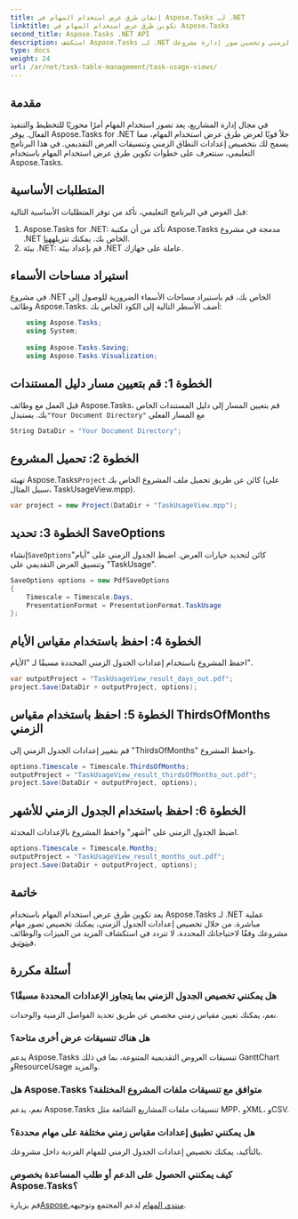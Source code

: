 ```yaml
---
title: إتقان طرق عرض استخدام المهام في Aspose.Tasks لـ .NET
linktitle: تكوين طرق عرض استخدام المهام في Aspose.Tasks
second_title: Aspose.Tasks .NET API
description: استكشف Aspose.Tasks لـ .NET وتعرف على كيفية تكوين طرق عرض استخدام المهام. قم بتخصيص إعدادات الجدول الزمني وتحسين صور إدارة مشروعك.
type: docs
weight: 24
url: /ar/net/task-table-management/task-usage-views/
---
```

## مقدمة
في مجال إدارة المشاريع، يعد تصور استخدام المهام أمرًا محوريًا للتخطيط والتنفيذ الفعال. يوفر Aspose.Tasks for .NET حلاً قويًا لعرض طرق عرض استخدام المهام، مما يسمح لك بتخصيص إعدادات النطاق الزمني وتنسيقات العرض التقديمي. في هذا البرنامج التعليمي، سنتعرف على خطوات تكوين طرق عرض استخدام المهام باستخدام Aspose.Tasks.
## المتطلبات الأساسية
قبل الغوص في البرنامج التعليمي، تأكد من توفر المتطلبات الأساسية التالية:
1.  Aspose.Tasks for .NET: تأكد من أن مكتبة Aspose.Tasks مدمجة في مشروع .NET الخاص بك. يمكنك تنزيله[هنا](https://releases.aspose.com/tasks/net/).
2. بيئة .NET: قم بإعداد بيئة .NET عاملة على جهازك.
## استيراد مساحات الأسماء
في مشروع .NET الخاص بك، قم باستيراد مساحات الأسماء الضرورية للوصول إلى وظائف Aspose.Tasks. أضف الأسطر التالية إلى الكود الخاص بك:
```csharp
    using Aspose.Tasks;
    using System;
    
    using Aspose.Tasks.Saving;
    using Aspose.Tasks.Visualization;
```
## الخطوة 1: قم بتعيين مسار دليل المستندات
 قبل العمل مع وظائف Aspose.Tasks، قم بتعيين المسار إلى دليل المستندات الخاص بك. يستبدل`"Your Document Directory"` مع المسار الفعلي
```csharp
String DataDir = "Your Document Directory";
```
## الخطوة 2: تحميل المشروع
 تهيئة Aspose.Tasks`Project` كائن عن طريق تحميل ملف المشروع الخاص بك (على سبيل المثال، TaskUsageView.mpp).
```csharp
var project = new Project(DataDir + "TaskUsageView.mpp");
```
## الخطوة 3: تحديد SaveOptions
 إنشاء`SaveOptions`كائن لتحديد خيارات العرض. اضبط الجدول الزمني على "أيام" وتنسيق العرض التقديمي على "TaskUsage".
```csharp
SaveOptions options = new PdfSaveOptions
{
    Timescale = Timescale.Days,
    PresentationFormat = PresentationFormat.TaskUsage
};
```
## الخطوة 4: احفظ باستخدام مقياس الأيام
احفظ المشروع باستخدام إعدادات الجدول الزمني المحددة مسبقًا لـ "الأيام".
```csharp
var outputProject = "TaskUsageView_result_days_out.pdf";
project.Save(DataDir + outputProject, options);
```
## الخطوة 5: احفظ باستخدام مقياس ThirdsOfMonths الزمني
قم بتغيير إعدادات الجدول الزمني إلى "ThirdsOfMonths" واحفظ المشروع.
```csharp
options.Timescale = Timescale.ThirdsOfMonths;
outputProject = "TaskUsageView_result_thirdsOfMonths_out.pdf";
project.Save(DataDir + outputProject, options);
```
## الخطوة 6: احفظ باستخدام الجدول الزمني للأشهر
اضبط الجدول الزمني على "أشهر" واحفظ المشروع بالإعدادات المحدثة.
```csharp
options.Timescale = Timescale.Months;
outputProject = "TaskUsageView_result_months_out.pdf";
project.Save(DataDir + outputProject, options);
```
## خاتمة
يعد تكوين طرق عرض استخدام المهام باستخدام Aspose.Tasks لـ .NET عملية مباشرة. من خلال تخصيص إعدادات الجدول الزمني، يمكنك تخصيص تصور مهام مشروعك وفقًا لاحتياجاتك المحددة.
 لا تتردد في استكشاف المزيد من الميزات والوظائف في[توثيق](https://reference.aspose.com/tasks/net/).
## أسئلة مكررة
### هل يمكنني تخصيص الجدول الزمني بما يتجاوز الإعدادات المحددة مسبقًا؟
نعم، يمكنك تعيين مقياس زمني مخصص عن طريق تحديد الفواصل الزمنية والوحدات.
### هل هناك تنسيقات عرض أخرى متاحة؟
يدعم Aspose.Tasks تنسيقات العروض التقديمية المتنوعة، بما في ذلك GanttChart وResourceUsage والمزيد.
### هل Aspose.Tasks متوافق مع تنسيقات ملفات المشروع المختلفة؟
نعم، يدعم Aspose.Tasks تنسيقات ملفات المشاريع الشائعة مثل MPP، وXML، وCSV.
### هل يمكنني تطبيق إعدادات مقياس زمني مختلفة على مهام محددة؟
بالتأكيد، يمكنك تخصيص إعدادات الجدول الزمني للمهام الفردية داخل مشروعك.
### كيف يمكنني الحصول على الدعم أو طلب المساعدة بخصوص Aspose.Tasks؟
 قم بزيارة[Aspose.منتدى المهام](https://forum.aspose.com/c/tasks/15) لدعم المجتمع وتوجيهه.